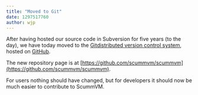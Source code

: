 ```yaml
---
title: "Moved to Git"
date: 1297517760
author: wjp
---
```


After having hosted our source code in Subversion for five years (to the day), we have today moved to the [Git](http://git-scm.com/)[distributed version control system](http://en.wikipedia.org/wiki/Distributed_revision_control), hosted on [GitHub](https://github.com/).

The new repository page is at [https://github.com/scummvm/scummvm](https://github.com/scummvm/scummvm).

For users nothing should have changed, but for developers it should now be much easier to contribute to ScummVM.
